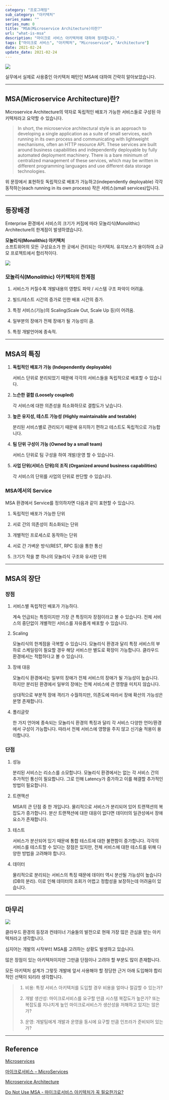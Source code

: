 ```yaml
---
category: "프로그래밍"
sub_category: "아키텍처"
series_name: ""
series_num: 0
title: "MSA(Microservice Architecture)이란?"
url: "what-is-msa"
description: "마이크로 서비스 아키텍처에 대하여 정리합니다."
tags: ["마이크로 서비스", "아키텍처", "Microservice", "Architecture"]
date: 2021-02-24
update_date: 2021-02-24
---
```


![](../img/msa1.png)

실무에서 실제로 사용중인 아키텍처 패턴인 MSA에 대하여 간략히 알아보았습니다.

***

## MSA(Microservice Architecture)란?

Microservice Architecture의 약자로 독립적인 배포가 가능한 서비스들로 구성된 아키텍처라고 요약할 수 있습니다.

> In short, the microservice architectural style is an approach to developing a single application as a suite of small services,
> each running in its own process and communicating with lightweight mechanisms, 
> often an HTTP resource API. These services are built around business capabilities and independently deployable by fully automated deployment machinery. 
> There is a bare minimum of centralized management of these services, which may be written in different programming languages and use different data storage technologies.

위 문장에서 표현하듯  독립적으로 배포가 가능하고(independently deployable) 각각 동작하는(each running in its own process) 작은 서비스(small services)입니다.

***

## 등장배경

Enterprise 환경에서 서비스의 크기가 커짐에 따라 모놀리식(Monolithic) Architecture의 한계점이 발생하였습니다.

<span class="callout">
<b>모놀리식(Monolithic) 아키텍처</b>
<br>
소프트위어의 모든 구성요소가 한 곳에서 관리되는 아키텍처.
유지보스가 용이하여 소규모 프로젝트에서 합리적이다.
</span>

![](../img/msa2.png)

### 모놀리식(Monolithic) 아키텍처의 한계점

1. 서비스가 커질수록 개발내용의 영향도 파악 / 시스템 구조 파악이 어려움.
   
2. 빌드/테스트 시간의 증가로 인한 배포 시간의 증가.
   
3. 특정 서비스(기능)의 Scaling(Scale Out, Scale Up 등)이 어려움.
   
4. 일부분의 장애가 전체 장애가 될 가능성이 큼.
   
5. 특정 개발언어에 종속적.

***

## MSA의 특징

1. **독립적인 배포가 가능 (Independently deployable)**

   서비스 단위로 분리되었기 때문에 각각의 서비스들을 독립적으로 배포할 수 있습니다.

2. **느슨한 결합 (Loosely coupled)**

   각 서비스에 대한 의존성을 최소화하므로 결합도가 낮습니다.

3. **높은 유지성, 테스트 가능성 (Highly maintainable and testable)**

   분리된 서비스별로 관리되기 때문에 유지하기 편하고 테스트도 독립적으로 가능합니다.

4. **팀 단위 구성이 가능 (Owned by a small team)**

   서비스 단위로 팀 구성을 하여 개발/운영 할 수 있습니다.

5. **사업 단위(서비스 단위)의 조직 (Organized around business capabilities)**

   각 서비스의 단위를 사업의 단위로 판단할 수 있습니다.

### MSA에서의 Service

MSA 환경에서 Service를 정의하자면 다음과 같이 표현할 수 있습니다.

1. 독립적인 배포가 가능한 단위
   
2. 서로 간의 의존성이 최소화되는 단위
   
3. 개별적인 프로세스로 동작하는 단위
   
4. 서로 간 가벼운 방식(REST, RPC 등)을 통한 통신
   
5. 크기가 작을 뿐 하나의 모놀리식 구조와 유사한 단위

***

## MSA의 장단

### 장점

1. 서비스별 독립적인 배포가 가능하다.

   계속 언급되는 특징이지만 가장 큰 특징이자 장점이라고 볼 수 있습니다.
   전체 서비스의 중단없이 개별적인 서비스를 자유롭게 배포할 수 있습니다.

2. Scaling

   모놀리식의 한계점을 극복할 수 있습니다.
   모놀리식 환경과 달리 특정 서비스의 부하로 스케일링이 필요할 경우  해당 서비스만 별도로 확장이 가능합니다. 클라우드 환경에서는 적합하다고 볼 수 있습니다.

3. 장애 대응

   모놀리식 환경에서는 일부의 장애가 전체 서비스의 장애가 될 가능성이 높습니다.
   하지만 분리된 환경에서 일부의 장애는 전체 서비스에 큰 영향을 미치지 않습니다.

   상대적으로 부분적 장애 격리가 수월하지만, 의존도에 따라서 장애 확산의 가능성은 분명 존재합니다.

4. 폴리글랏

   한 가지 언어에 종속되는 모놀리식 환경의 특징과 달리 각 서비스 다양한 언어/환경에서 구성이 가능합니다. 따라서 전체 서비스에 영향을 주지 않고 신기술 적용이 용이합니다.

### 단점

1. 성능

   분리된 서비스는 리소스를 소모합니다. 모놀리식 환경에서는 없는 각 서비스 간의 추가적인 통신이 필요합니다.
   그로 인해 Latency가 증가하고 이를 해결할 추가적인 방법이 필요합니다.

2. 트랜잭션

   MSA의 큰 단점 중 한 개입니다. 물리적으로 서비스가 분리되어 있어 트랜잭션의 복잡도가 증가합니다.
   분산 트랜잭션에 대한 대응이 없다면 데이터의 일관성에서 장애 요소가 존재합니다.

3. 테스트

   서비스가 분산되어 있기 때문에 통합 테스트에 대한 불편함이 증가합니다. 
   각각의 서비스를 테스트할 수 있다는 장점은 있지만, 전체 서비스에 대한 테스트를 위해 다양한 방법을 고려해야 합니다.

4. 데이터

   물리적으로 분리되는 서비스의 특징 때문에 데이터 역시 분산될 가능성이 높습니다(DB의 분리). 
   이로 인해 데이터의 조회가 어렵고 정합성을 보장하는데 어려움이 있습니다.

***

## 마무리

![](../img/msa3.png)

클라우드 환경의 등장과 컨테이너 기술들의 발전으로 현재 가장 많은 관심을 받는 아키텍처라고 생각합니다.

심지어는 개발의 시작부터 MSA를 고려하는 상황도 발생하고 있습니다.

많은 장점이 있는 아키텍처이지만 그만큼 단점이나 고려야 할 부분도 많이 존재합니다.

모든 아키텍처 설계가 그렇듯 개발에 앞서 사용해야 할 정당한 근거 아래 도입해야 합리적인 선택이 되리라 생각합니다.

> 1. 비용: 특정 서비스 아키텍처를 도입할 경우 비용을 얼마나 절감할 수 있는가?
>
> 2. 개발 생산성: 마이크로서비스를 요구할 만큼 시스템 복잡도가 높은가? 또는 복잡도를 지나치게 높인 마이크로서비스가 생산성을 저해하고 있지는 않은가?
>   
> 3. 운영: 개발팀에게 개발과 운영을 동시에 요구할 만큼 인프라가 준비되어 있는가?

***

## Reference

<span class="reference">

[Microservices](https://martinfowler.com/articles/microservices.html)

[마이크로서비스 – MicroServices](http://channy.creation.net/articles/microservices-by-james_lewes-martin_fowler)

[Microservice Architecture](https://microservices.io/index.html)

[Do Not Use MSA - 마이크로서비스 아키텍처가 꼭 필요한가요?](https://www.samsungsds.com/kr/insights/msa.html)

</span>
